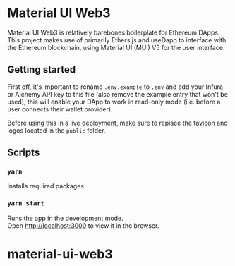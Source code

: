 # Material UI Web3

Material UI Web3 is relatively barebones boilerplate for Ethereum DApps. This project makes use of primarily Ethers.js and useDapp to interface with the Ethereum blockchain, using Material UI (MUI) V5 for the user interface.

## Getting started

First off, it's important to rename `.env.example` to `.env` and add your Infura or Alchemy API key to this file (also remove the example entry that won't be used), this will enable your DApp to work in read-only mode (i.e. before a user connects their wallet provider).

Before using this in a live deployment, make sure to replace the favicon and logos located in the `public` folder.

## Scripts

### `yarn`

Installs required packages

### `yarn start`

Runs the app in the development mode.\
Open [http://localhost:3000](http://localhost:3000) to view it in the browser.
# material-ui-web3
